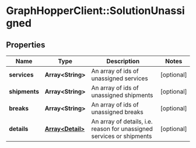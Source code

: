 # GraphHopperClient::SolutionUnassigned

## Properties
Name | Type | Description | Notes
------------ | ------------- | ------------- | -------------
**services** | **Array&lt;String&gt;** | An array of ids of unassigned services | [optional] 
**shipments** | **Array&lt;String&gt;** | An array of ids of unassigned shipments | [optional] 
**breaks** | **Array&lt;String&gt;** | An array of ids of unassigned breaks | [optional] 
**details** | [**Array&lt;Detail&gt;**](Detail.md) | An array of details, i.e. reason for unassigned services or shipments | [optional] 


